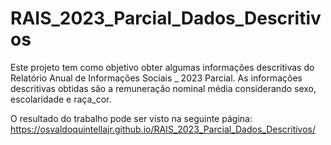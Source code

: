 # RAIS_2023_Parcial_Dados_Descritivos
Este projeto tem como objetivo obter algumas informações descritivas do Relatório Anual de Informações Sociais _ 2023 Parcial.
As informações descritivas obtidas são a remuneração nominal média considerando sexo, escolaridade e raça_cor.

O resultado do trabalho pode ser visto na seguinte página:
<https://osvaldoquintellajr.github.io/RAIS_2023_Parcial_Dados_Descritivos/>
